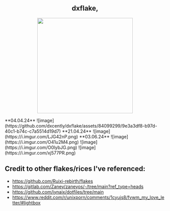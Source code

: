 <h2 align="center">dxflake, </h2>
<p align="center"><img src="https://i.imgur.com/2ZrAXlX.png" width=300px></p>
**04.04.24**
![image](https://github.com/dxcently/dxflake/assets/84099299/9e3a3df8-b97d-40c1-b74c-c7a5514d19d7)
**21.04.24**
![image](https://i.imgur.com/LJG42nP.png)
**03.06.24**
![image](https://i.imgur.com/O41u2M4.png)
![image](https://i.imgur.com/O0lybJG.png)
![image](https://i.imgur.com/xj577PR.png)

## Credit to other flakes/rices I've referenced:
- https://github.com/Ruixi-rebirth/flakes
- https://gitlab.com/Zaney/zaneyos/-/tree/main?ref_type=heads
- https://github.com/iynaix/dotfiles/tree/main
- https://www.reddit.com/r/unixporn/comments/1cyujs8/fvwm_my_love_letter/#lightbox
